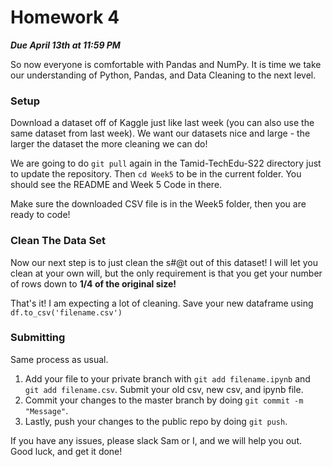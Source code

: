# Homework 4 #
***Due April 13th at 11:59 PM***

So now everyone is comfortable with Pandas and NumPy. It is time we take our understanding of Python, Pandas, and Data Cleaning to the next level.

### Setup ###
Download a dataset off of Kaggle just like last week (you can also use the same dataset from last week). We want our datasets nice and large - the larger the dataset the more cleaning we can do!

We are going to do ```git pull``` again in the Tamid-TechEdu-S22 directory just to update the repository. Then ```cd Week5``` to be in the current folder. You should see the README and Week 5 Code in there.

Make sure the downloaded CSV file is in the Week5 folder, then you are ready to code!

### Clean The Data Set ###
Now our next step is to just clean the s#@t out of this dataset! I will let you clean at your own will, but the only requirement is that you get your number of rows down to **1/4 of the original size!**

That's it! I am expecting a lot of cleaning. Save your new dataframe using ```df.to_csv('filename.csv')```

### Submitting ###
Same process as usual.
1. Add your file to your private branch with ```git add filename.ipynb``` and ```git add filename.csv```. Submit your old csv, new csv, and ipynb file.
2. Commit your changes to the master branch by doing ```git commit -m "Message"```.
3. Lastly, push your changes to the public repo by doing ```git push```. 

If you have any issues, please slack Sam or I, and we will help you out. Good luck, and get it done!
